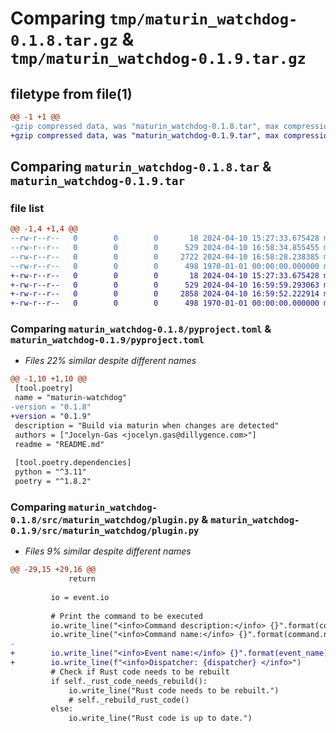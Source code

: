 # Comparing `tmp/maturin_watchdog-0.1.8.tar.gz` & `tmp/maturin_watchdog-0.1.9.tar.gz`

## filetype from file(1)

```diff
@@ -1 +1 @@
-gzip compressed data, was "maturin_watchdog-0.1.8.tar", max compression
+gzip compressed data, was "maturin_watchdog-0.1.9.tar", max compression
```

## Comparing `maturin_watchdog-0.1.8.tar` & `maturin_watchdog-0.1.9.tar`

### file list

```diff
@@ -1,4 +1,4 @@
--rw-r--r--   0        0        0       18 2024-04-10 15:27:33.675428 maturin_watchdog-0.1.8/README.md
--rw-r--r--   0        0        0      529 2024-04-10 16:58:34.855455 maturin_watchdog-0.1.8/pyproject.toml
--rw-r--r--   0        0        0     2722 2024-04-10 16:58:28.238385 maturin_watchdog-0.1.8/src/maturin_watchdog/plugin.py
--rw-r--r--   0        0        0      498 1970-01-01 00:00:00.000000 maturin_watchdog-0.1.8/PKG-INFO
+-rw-r--r--   0        0        0       18 2024-04-10 15:27:33.675428 maturin_watchdog-0.1.9/README.md
+-rw-r--r--   0        0        0      529 2024-04-10 16:59:59.293063 maturin_watchdog-0.1.9/pyproject.toml
+-rw-r--r--   0        0        0     2858 2024-04-10 16:59:52.222914 maturin_watchdog-0.1.9/src/maturin_watchdog/plugin.py
+-rw-r--r--   0        0        0      498 1970-01-01 00:00:00.000000 maturin_watchdog-0.1.9/PKG-INFO
```

### Comparing `maturin_watchdog-0.1.8/pyproject.toml` & `maturin_watchdog-0.1.9/pyproject.toml`

 * *Files 22% similar despite different names*

```diff
@@ -1,10 +1,10 @@
 [tool.poetry]
 name = "maturin-watchdog"
-version = "0.1.8"
+version = "0.1.9"
 description = "Build via maturin when changes are detected"
 authors = ["Jocelyn-Gas <jocelyn.gas@dillygence.com>"]
 readme = "README.md"
 
 [tool.poetry.dependencies]
 python = "^3.11"
 poetry = "^1.8.2"
```

### Comparing `maturin_watchdog-0.1.8/src/maturin_watchdog/plugin.py` & `maturin_watchdog-0.1.9/src/maturin_watchdog/plugin.py`

 * *Files 9% similar despite different names*

```diff
@@ -29,15 +29,16 @@
             return
         
         io = event.io
 
         # Print the command to be executed
         io.write_line("<info>Command description:</info> {}".format(command.description))
         io.write_line("<info>Command name:</info> {}".format(command.name))
-       
+        io.write_line("<info>Event name:</info> {}".format(event_name))
+        io.write_line(f"<info>Dispatcher: {dispatcher} </info>")       
         # Check if Rust code needs to be rebuilt
         if self._rust_code_needs_rebuild():
             io.write_line("Rust code needs to be rebuilt.")
             # self._rebuild_rust_code()
         else:
             io.write_line("Rust code is up to date.")
```

